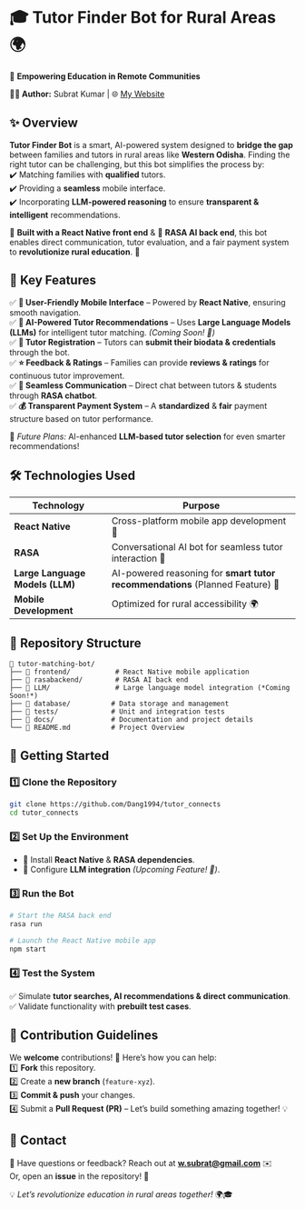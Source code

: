 # 🎓 Tutor Finder Bot for Rural Areas 🌍  
🚀 **Empowering Education in Remote Communities**  

**👨‍💻 Author:** Subrat Kumar | 🌐 [My Website](https://sites.google.com/view/subratdang/home)  


## ✨ Overview  
**Tutor Finder Bot** is a smart, AI-powered system designed to **bridge the gap** between families and tutors in rural areas like **Western Odisha**. Finding the right tutor can be challenging, but this bot simplifies the process by:  
✔️ Matching families with **qualified** tutors.  
✔️ Providing a **seamless** mobile interface.  
✔️ Incorporating **LLM-powered reasoning** to ensure **transparent & intelligent** recommendations.  

📱 **Built with a React Native front end** & 🤖 **RASA AI back end**, this bot enables direct communication, tutor evaluation, and a fair payment system to **revolutionize rural education**. 🚀  


## 🌟 Key Features  
✅ **📱 User-Friendly Mobile Interface** – Powered by **React Native**, ensuring smooth navigation.  
✅ **🤖 AI-Powered Tutor Recommendations** – Uses **Large Language Models (LLMs)** for intelligent tutor matching. *(Coming Soon! 🚀)*  
✅ **📄 Tutor Registration** – Tutors can **submit their biodata & credentials** through the bot.  
✅ **⭐ Feedback & Ratings** – Families can provide **reviews & ratings** for continuous tutor improvement.  
✅ **💬 Seamless Communication** – Direct chat between tutors & students through **RASA chatbot**.  
✅ **💰 Transparent Payment System** – A **standardized** & **fair** payment structure based on tutor performance.  

🚀 *Future Plans:* AI-enhanced **LLM-based tutor selection** for even smarter recommendations!  


## 🛠️ Technologies Used  
| Technology       | Purpose |
|-----------------|---------|
| **React Native** | Cross-platform mobile app development 📱 |
| **RASA** | Conversational AI bot for seamless tutor interaction 🤖 |
| **Large Language Models (LLM)** | AI-powered reasoning for **smart tutor recommendations** (Planned Feature) 🧠 |
| **Mobile Development** | Optimized for rural accessibility 🌍 |


## 📂 Repository Structure  
```
📂 tutor-matching-bot/
├── 📱 frontend/           # React Native mobile application
├── 🤖 rasabackend/        # RASA AI back end
├── 🧠 LLM/                # Large language model integration (*Coming Soon!*)
├── 📂 database/          # Data storage and management
├── 🧪 tests/             # Unit and integration tests
├── 📜 docs/              # Documentation and project details
└── 📄 README.md          # Project Overview
```

## 🚀 Getting Started  
### 1️⃣ **Clone the Repository**  
```bash
git clone https://github.com/Dang1994/tutor_connects
cd tutor_connects
```

### 2️⃣ **Set Up the Environment**  
- 📌 Install **React Native** & **RASA dependencies**.  
- 🔧 Configure **LLM integration** *(Upcoming Feature! 🚀)*.  

### 3️⃣ **Run the Bot**  
```bash
# Start the RASA back end
rasa run

# Launch the React Native mobile app
npm start
```

### 4️⃣ **Test the System**  
✅ Simulate **tutor searches, AI recommendations & direct communication**.  
✅ Validate functionality with **prebuilt test cases**.  


## 🤝 Contribution Guidelines  
We **welcome** contributions! 🎉 Here’s how you can help:  
1️⃣ **Fork** this repository.  
2️⃣ Create a **new branch** (`feature-xyz`).  
3️⃣ **Commit & push** your changes.  
4️⃣ Submit a **Pull Request (PR)** – Let’s build something amazing together! 💡  

## 📧 Contact  
📩 Have questions or feedback? Reach out at **w.subrat@gmail.com** ✉️  
Or, open an **issue** in the repository! 🚀  

💡 *Let’s revolutionize education in rural areas together!* 🌍🎓  
